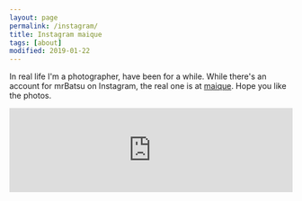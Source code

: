 ```yaml
---
layout: page
permalink: /instagram/
title: Instagram maique
tags: [about]
modified: 2019-01-22
---
```


In real life I'm a photographer, have been for a while. While there's an account for mrBatsu on Instagram, the real one is at [maique](https://instagram.com/maique). Hope you like the photos.

<!-- SnapWidget -->
<script src="https://snapwidget.com/js/snapwidget.js"></script>
<iframe src="https://snapwidget.com/embed/649628" class="snapwidget-widget" allowtransparency="true" frameborder="0" scrolling="no" style="border:none; overflow:hidden; width:100%; "></iframe>
